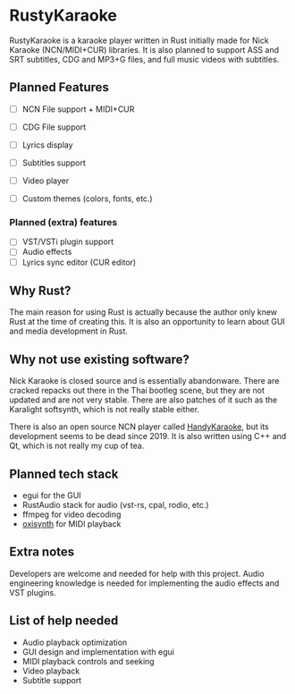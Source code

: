 # RustyKaraoke

RustyKaraoke is a karaoke player written in Rust initially made for Nick Karaoke (NCN/MIDI+CUR) libraries. It is also planned to support ASS and SRT subtitles, CDG and MP3+G files, and full music videos with subtitles.

## Planned Features

- [ ] NCN File support + MIDI+CUR
- [ ] CDG File support
- [ ] Lyrics display
- [ ] Subtitles support
- [ ] Video player
- [ ] Custom themes (colors, fonts, etc.)


### Planned (extra) features

- [ ] VST/VSTi plugin support
- [ ] Audio effects
- [ ] Lyrics sync editor (CUR editor)

## Why Rust?

The main reason for using Rust is actually because the author only knew Rust at the time of creating this. It is also an opportunity to learn about GUI and media development in Rust.

## Why not use existing software?

Nick Karaoke is closed source and is essentially abandonware. There are cracked repacks out there in the Thai bootleg scene, but they are not updated and are not very stable. There are also patches of it such as the Karalight softsynth, which is not really stable either.

There is also an open source NCN player called [HandyKaraoke](https://github.com/pie62/HandyKaraoke), but its development seems to be dead since 2019. It is also written using C++ and Qt, which is not really my cup of tea.

## Planned tech stack

- egui for the GUI
- RustAudio stack for audio (vst-rs, cpal, rodio, etc.)
- ffmpeg for video decoding
- [oxisynth](https://crates.io/crates/oxisynth) for MIDI playback


## Extra notes

Developers are welcome and needed for help with this project.
Audio engineering knowledge is needed for implementing the audio effects and VST plugins.


## List of help needed

- Audio playback optimization
- GUI design and implementation with egui
- MIDI playback controls and seeking
- Video playback
- Subtitle support